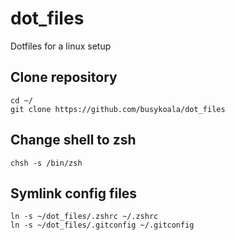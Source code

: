 # dot_files

Dotfiles for a linux setup

## Clone repository

```
cd ~/
git clone https://github.com/busykoala/dot_files
```

## Change shell to zsh

```
chsh -s /bin/zsh
```

## Symlink config files

```
ln -s ~/dot_files/.zshrc ~/.zshrc
ln -s ~/dot_files/.gitconfig ~/.gitconfig
```
